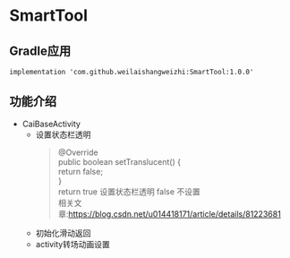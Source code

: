 # SmartTool
## Gradle应用
    implementation 'com.github.weilaishangweizhi:SmartTool:1.0.0'
## 功能介绍
+ CaiBaseActivity
    + 设置状态栏透明  
       >  @Override  
          public boolean setTranslucent() {  
             return false;  
          }  
         return true 设置状态栏透明  false 不设置  
         相关文章:https://blog.csdn.net/u014418171/article/details/81223681
    + 初始化滑动返回  
    + activity转场动画设置
